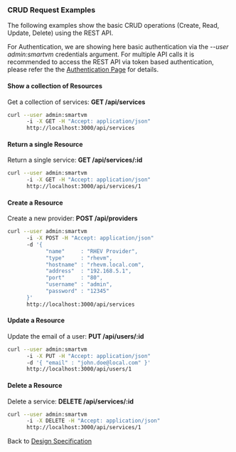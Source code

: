 
### CRUD Request Examples

The following examples show the basic CRUD operations (Create, Read, Update, Delete) using the REST API.

For Authentication, we are showing here basic authentication via the *--user admin:smartvm* credentials argument. For multiple API calls it is recommended to access the REST API via token based authentication, please refer the the [Authentication Page](./auth.md) for details.


#### Show a collection of Resources

Get a collection of services: **GET /api/services**

```sh
curl --user admin:smartvm
      -i -X GET -H "Accept: application/json"
      http://localhost:3000/api/services
```


#### Return a single Resource

Return a single service: **GET /api/services/:id**

```sh
curl --user admin:smartvm
      -i -X GET -H "Accept: application/json"
      http://localhost:3000/api/services/1
```


#### Create a Resource

Create a new provider: **POST /api/providers**

```sh
curl --user admin:smartvm
      -i -X POST -H "Accept: application/json"
      -d '{
            "name"     : "RHEV Provider",
            "type"     : "rhevm",
            "hostname" : "rhevm.local.com",
            "address"  : "192.168.5.1",
            "port"     : "80",
            "username" : "admin",
            "password" : "12345"
      }'
      http://localhost:3000/api/services
```


#### Update a Resource

Update the email of a user: **PUT /api/users/:id**

```sh
curl --user admin:smartvm
      -i -X PUT -H "Accept: application/json"
      -d '{ "email" : "john.doe@local.com" }'
      http://localhost:3000/api/users/1
```


#### Delete a Resource

Delete a service: **DELETE /api/services/:id**

```sh
curl --user admin:smartvm
      -i -X DELETE -H "Accept: application/json"
      http://localhost:3000/api/services/1
```


Back to [Design Specification](../design.md)
